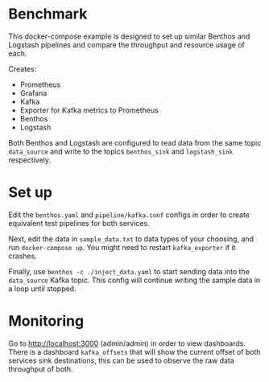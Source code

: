 Benchmark
=========

This docker-compose example is designed to set up similar Benthos and Logstash
pipelines and compare the throughput and resource usage of each.

Creates:

- Prometheus
- Grafana
- Kafka
- Exporter for Kafka metrics to Prometheus
- Benthos
- Logstash

Both Benthos and Logstash are configured to read data from the same topic
`data_source` and write to the topics `benthos_sink` and `logstash_sink`
respectively.

# Set up

Edit the `benthos.yaml` and `pipeline/kafka.conf` configs in order to create
equivalent test pipelines for both services.

Next, edit the data in `sample_data.txt` to data types of your choosing, and run
`docker-compose up`. You might need to restart `kafka_exporter` if it crashes.

Finally, use `benthos -c ./inject_data.yaml` to start sending data into the
`data_source` Kafka topic. This config will continue writing the sample data in
a loop until stopped.

# Monitoring

Go to [http://localhost:3000](http://localhost:3000) (admin/admin) in order to
view dashboards. There is a dashboard `kafka_offsets` that will show the current
offset of both services sink destinations, this can be used to observe the raw
data throughput of both.
